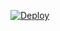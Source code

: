 ﻿[![Deploy](https://www.herokucdn.com/deploy/button.png)](https://dashboard.heroku.com/new?template=https://github.com/ecgy/Xrayku.git)
